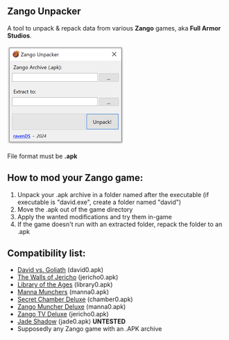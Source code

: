 **Zango Unpacker**
-
A tool to unpack & repack data from various **Zango** games, aka **Full Armor Studios**. <br /><br />
<img src="https://github.com/RavenDS/zango-unpacker/blob/main/zango-unpacker.jpg" width="267" height="224"></img><br />
<br />
File format must be **.apk**

How to mod your Zango game:
-
1. Unpack your .apk archive in a folder named after the executable (if executable is "david.exe", create a folder named "david")
2. Move the .apk out of the game directory
3. Apply the wanted modifications and try them in-game
4. If the game doesn't run with an extracted folder, repack the folder to an .apk


Compatibility list:
- 
* <a href="https://archive.org/details/setupdavid2393">David vs. Goliath</a> (david0.apk)
* <a href="https://archive.org/details/SetupTheWallsOfJericho">The Walls of Jericho</a> (jericho0.apk)
* <a href="https://archive.org/details/LibraryOfTheAges">Library of the Ages</a> (library0.apk)
* <a href="https://archive.org/details/SetupManna_201903">Manna Munchers</a> (manna0.apk)
* <a href="https://archive.org/details/SecretChamberDeluxe">Secret Chamber Deluxe</a> (chamber0.apk)
* <a href="https://archive.org/details/ZangoMuncherDeluxe">Zango Muncher Deluxe</a> (manna0.apk)
* <a href="https://archive.org/details/ZangoTvDeluxe">Zango TV Deluxe</a> (jericho0.apk)
* <a href="https://lostmediawiki.com/Jade_Shadow_(lost_PC_shooter_game;_2005)">Jade Shadow</a> (jade0.apk) **UNTESTED**
* Supposedly any Zango game with an .APK archive
